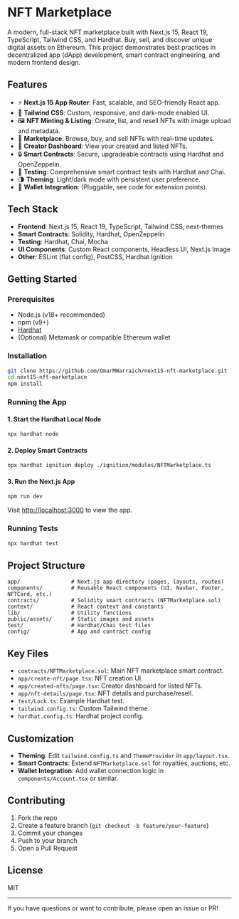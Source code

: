 # NFT Marketplace

A modern, full-stack NFT marketplace built with Next.js 15, React 19, TypeScript, Tailwind CSS, and Hardhat. Buy, sell, and discover unique digital assets on Ethereum. This project demonstrates best practices in decentralized app (dApp) development, smart contract engineering, and modern frontend design.

## Features

- ⚡ **Next.js 15 App Router**: Fast, scalable, and SEO-friendly React app.
- 🎨 **Tailwind CSS**: Custom, responsive, and dark-mode enabled UI.
- 🖼️ **NFT Minting & Listing**: Create, list, and resell NFTs with image upload and metadata.
- 🛒 **Marketplace**: Browse, buy, and sell NFTs with real-time updates.
- 👤 **Creator Dashboard**: View your created and listed NFTs.
- 🔒 **Smart Contracts**: Secure, upgradeable contracts using Hardhat and OpenZeppelin.
- 🧪 **Testing**: Comprehensive smart contract tests with Hardhat and Chai.
- 🌗 **Theming**: Light/dark mode with persistent user preference.
- 🔗 **Wallet Integration**: (Pluggable, see code for extension points).

## Tech Stack

- **Frontend**: Next.js 15, React 19, TypeScript, Tailwind CSS, next-themes
- **Smart Contracts**: Solidity, Hardhat, OpenZeppelin
- **Testing**: Hardhat, Chai, Mocha
- **UI Components**: Custom React components, Headless UI, Next.js Image
- **Other**: ESLint (flat config), PostCSS, Hardhat Ignition

## Getting Started

### Prerequisites

- Node.js (v18+ recommended)
- npm (v9+)
- [Hardhat](https://hardhat.org/)
- (Optional) Metamask or compatible Ethereum wallet

### Installation

```bash
git clone https://github.com/OmarMWarraich/next15-nft-marketplace.git
cd next15-nft-marketplace
npm install
```

### Running the App

#### 1. Start the Hardhat Local Node

```bash
npx hardhat node
```

#### 2. Deploy Smart Contracts

```bash
npx hardhat ignition deploy ./ignition/modules/NFTMarketplace.ts
```

#### 3. Run the Next.js App

```bash
npm run dev
```

Visit [http://localhost:3000](http://localhost:3000) to view the app.

### Running Tests

```bash
npx hardhat test
```

## Project Structure

```
app/                # Next.js app directory (pages, layouts, routes)
components/         # Reusable React components (UI, Navbar, Footer, NFTCard, etc.)
contracts/          # Solidity smart contracts (NFTMarketplace.sol)
context/            # React context and constants
lib/                # Utility functions
public/assets/      # Static images and assets
test/               # Hardhat/Chai test files
config/             # App and contract config
```

## Key Files

- `contracts/NFTMarketplace.sol`: Main NFT marketplace smart contract.
- `app/create-nft/page.tsx`: NFT creation UI.
- `app/created-nfts/page.tsx`: Creator dashboard for listed NFTs.
- `app/nft-details/page.tsx`: NFT details and purchase/resell.
- `test/Lock.ts`: Example Hardhat test.
- `tailwind.config.ts`: Custom Tailwind theme.
- `hardhat.config.ts`: Hardhat project config.

## Customization

- **Theming**: Edit `tailwind.config.ts` and `ThemeProvider` in `app/layout.tsx`.
- **Smart Contracts**: Extend `NFTMarketplace.sol` for royalties, auctions, etc.
- **Wallet Integration**: Add wallet connection logic in `components/Account.tsx` or similar.

## Contributing

1. Fork the repo
2. Create a feature branch (`git checkout -b feature/your-feature`)
3. Commit your changes
4. Push to your branch
5. Open a Pull Request

## License

MIT

---

If you have questions or want to contribute, please open an issue or PR!
